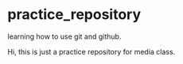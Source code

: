 # practice_repository
learning how to use git and github.

Hi, this is just a practice repository for media class.
